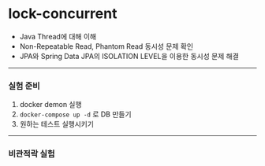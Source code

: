 # lock-concurrent

- Java Thread에 대해 이해
- Non-Repeatable Read, Phantom Read 동시성 문제 확인
- JPA와 Spring Data JPA의 ISOLATION LEVEL을 이용한 동시성 문제 해결

---

### 실험 준비

1. docker demon 실행
2. `docker-compose up -d` 로 DB 만들기
3.  원하는 테스트 실행시키기

--- 

### 비관적락 실험



